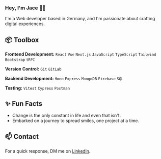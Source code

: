 ### Hey, I'm Jace  👋🏽

I'm a Web developer based in Germany, and I'm passionate about crafting digital experiences. 
 
## 📦 Toolbox

**Frontend Development:** `React` `Vue` `Next.js` `JavaScript` `TypeScript` `Tailwind` `Bootstrap` `tRPC`
 
**Version Control:** `Git` `GitLab`

**Backend Development:** `Hono` `Express` `MongoDB` `Firebase` `SQL` 

**Testing:** `Vitest` `Cypress` `Postman`

 
## ✨ Fun Facts 

- Change is the only constant in life and even that isn't.
- Embarked on a journey to spread smiles, one project at a time.

## 📫 Contact

 For a quick response, DM me on [LinkedIn](https://www.linkedin.com/in/chukwuka-ezerioha/). 
